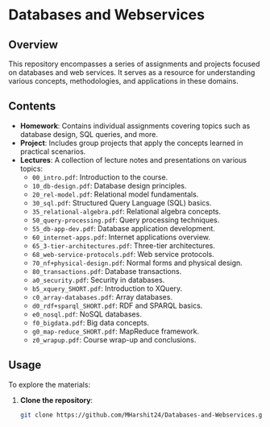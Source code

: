 # Databases and Webservices

## Overview

This repository encompasses a series of assignments and projects focused on databases and web services. It serves as a resource for understanding various concepts, methodologies, and applications in these domains.

## Contents

- **Homework**: Contains individual assignments covering topics such as database design, SQL queries, and more.
- **Project**: Includes group projects that apply the concepts learned in practical scenarios.
- **Lectures**: A collection of lecture notes and presentations on various topics:
  - `00_intro.pdf`: Introduction to the course.
  - `10_db-design.pdf`: Database design principles.
  - `20_rel-model.pdf`: Relational model fundamentals.
  - `30_sql.pdf`: Structured Query Language (SQL) basics.
  - `35_relational-algebra.pdf`: Relational algebra concepts.
  - `50_query-processing.pdf`: Query processing techniques.
  - `55_db-app-dev.pdf`: Database application development.
  - `60_internet-apps.pdf`: Internet applications overview.
  - `65_3-tier-architectures.pdf`: Three-tier architectures.
  - `68_web-service-protocols.pdf`: Web service protocols.
  - `70_nf+physical-design.pdf`: Normal forms and physical design.
  - `80_transactions.pdf`: Database transactions.
  - `a0_security.pdf`: Security in databases.
  - `b5_xquery_SHORT.pdf`: Introduction to XQuery.
  - `c0_array-databases.pdf`: Array databases.
  - `d0_rdf+sparql_SHORT.pdf`: RDF and SPARQL basics.
  - `e0_nosql.pdf`: NoSQL databases.
  - `f0_bigdata.pdf`: Big data concepts.
  - `g0_map-reduce_SHORT.pdf`: MapReduce framework.
  - `z0_wrapup.pdf`: Course wrap-up and conclusions.

## Usage

To explore the materials:

1. **Clone the repository**:
   ```bash
   git clone https://github.com/MHarshit24/Databases-and-Webservices.git
